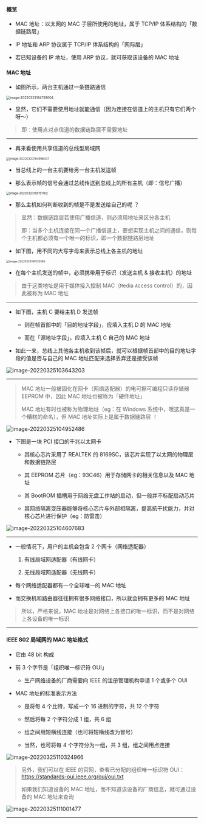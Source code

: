 #### 概览

- MAC 地址：以太网的 MAC 子层所使用的地址，属于 TCP/IP 体系结构的「数据链路层」

- IP 地址和 ARP 协议属于 TCP/IP 体系结构的「网际层」

- 若已知设备的 IP 地址，使用 ARP 协议，就可获取该设备的 MAC 地址

#### MAC 地址

- 如图所示，两台主机通过一条链路通信

<img src="/home/lpj/.config/Typora/typora-user-images/image-20220323184739004.png" alt="image-20220323184739004" style="zoom:60%;" />

- 显然，它们不需要使用地址就能通信（因为连接在信道上的主机只有它们两个呀～）

> 即：使用点对点信道的数据链路层不需要地址

---

- 再来看使用共享信道的总线型局域网

<img src="https://gitee.com/pj-l/imgs-1/raw/master/image-20220323184956437.png" alt="image-20220323184956437" style="zoom:55%;" />

- 当总线上的一台主机要给另一台主机发送帧

- 那么表示帧的信号会通过总线传送到总线上的所有主机（即：信号广播）

<img src="https://gitee.com/pj-l/imgs-1/raw/master/image-20220323185151762.png" alt="image-20220323185151762" style="zoom:55%;" />

- 那么主机如何判断收到的帧是不是发送给自己的呢 ？

> 显然：数据链路层若使用广播信道，则必须用地址来区分各主机
>
> 即：当多个主机连接在同一个广播信道上，要想实现主机之间的通信，则每个主机都必须有一个唯一的标识，即一个数据链路层地址

- 如下图，用不同的大写字母来表示总线上各主机的地址

<img src="https://gitee.com/pj-l/imgs-1/raw/master/image-20220323190725565.png" alt="image-20220323190725565" style="zoom:50%;" />

- 在每个主机发送的帧中，必须携带用于标识（发送主机 & 接收主机）的地址

> 由于这类地址是用于媒体接入控制 MAC（`M`edia `A`ccess `C`ontrol）的，因此被称为 MAC 地址

---

- 如下图，主机 C 要给主机 D 发送帧

	- 则在帧首部中的「目的地址字段」，应填入主机 D 的 MAC 地址

	- 而在「源地址字段」，应填入主机 C 自己的 MAC 地址

- 如此一来，总线上其他各主机收到该帧后，就可以根据帧首部中的目的地址字段的值是否与自己的 MAC 地址匹配来选择丢弃还是接受该帧

![image-20220325103643203](https://gitee.com/pj-l/imgs-1/raw/master/image-20220325103643203.png)

---

> MAC 地址一般被固化在网卡（网络适配器）的电可擦可编程只读存储器 EEPROM 中，因此 MAC 地址也被称为「硬件地址」
>
> MAC 地址有时也被称为物理地址（eg：在 Windows 系统中，哦这真是一个糟糕的命名），但 MAC 地址实际上是属于数据链路层 ！

![image-20220325104952486](https://gitee.com/pj-l/imgs-1/raw/master/image-20220325104952486.png)

- 下图是一块 PCI 接口的千兆以太网卡

	- 其核心芯片采用了 REALTEK 的 8169SC，该芯片实现了以太网的物理层和数据链路层
	
	- 其 EEPROM 芯片（eg：93C46）用于存储网卡的相关信息以及 MAC 地址
	
	- 其 BootROM 插槽用于网络无盘工作站的启动，但一般并不标配启动芯片
	
	- 其网络隔离变压器能够将核心芯片与外部相隔离，提高抗干扰能力，并对核心芯片进行保护（eg：防雷击）

![image-20220325104607683](https://gitee.com/pj-l/imgs-1/raw/master/image-20220325104607683.png)

---

- 一般情况下，用户的主机会包含 2 个网卡（网络适配器）

	1. 有线局域网适配器（有线网卡）

	2. 无线局域网适配器（无线网卡）

- 每个网络适配器都有一个全球唯一的 MAC 地址

- 而交换机和路由器往往拥有很多网络接口，所以就会拥有更多的 MAC 地址

> 所以，严格来说，MAC 地址是对网络上各接口的唯一标识，而不是对网络上各设备的唯一标识

---

#### IEEE 802 局域网的 MAC 地址格式

- 它由 48 bit 构成

- 前 3 个字节是「组织唯一标识符 OUI」

	- 生产网络设备的厂商需要向 IEEE 的注册管理机构申请 1 个或多个 OUI

- MAC 地址的标准表示方法

	- 是将每 4 个比特，写成一个 16 进制的字符，共 12 个字符

	- 然后将每 2 个字符分成 1 组，共 6 组

	- 组之间用短横线连接（也可将短横线改为冒号）

	- 当然，也可将每 4 个字符分为一组，共 3 组，组之间用点连接

![image-20220325110324966](https://gitee.com/pj-l/imgs-1/raw/master/image-20220325110324966.png)

> 另外，我们可以在 IEEE 的官网，查看已分配的组织唯一标识符 OUI：https://standards-oui.ieee.org/oui/oui.txt
>
> 如果我们知道设备的 MAC 地址，而不知道该设备的厂商信息，就可通过设备的 MAC 地址来查询

![image-20220325111001477](https://gitee.com/pj-l/imgs-1/raw/master/image-20220325111001477.png)

---

